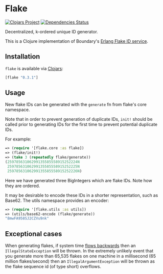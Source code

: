 # Flake
[![Clojars Project](https://img.shields.io/clojars/v/flake.svg)](https://clojars.org/flake)
[![Dependencies Status](https://jarkeeper.com/maxcountryman/flake/status.svg)](https://jarkeeper.com/maxcountryman/flake)

Decentralized, k-ordered unique ID generator.

This is a Clojure implementation of Boundary's [Erlang Flake ID service](https://github.com/boundary/flake).

## Installation
`flake` is available via [Clojars](https://clojars.org/flake):

```clojure
[flake "0.3.1"]
```

## Usage

New flake IDs can be generated with the `generate` fn from flake's core
namespace.

Note that in order to prevent generation of duplicate IDs, `init!` should be
called prior to generating IDs for the first time to prevent potential
duplicate IDs.

For example:

```clojure
=> (require '[flake.core :as flake])
=> (flake/init!)
=> (take 3 (repeatedly flake/generate))
(25978563106299135585558915252224N
 25978563106299135585558915252225N
 25978563106299135585558915252226N)
```

Here we have generated three BigIntegers which are flake IDs. Note how they are
ordered.

It may be desirable to encode these IDs in a shorter representation, such as
Base62. The utils namespace provides an encoder:

```clojure
=> (require '[flake.utils :as utils])
=> (utils/base62-encode (flake/generate))
"8mwFA958SJ2CZVu9nk"
```

## Exceptional cases

When generating flakes, if system time [flows backwards](http://aphyr.com/posts/299-the-trouble-with-timestamps) then an `IllegalStateException` will be thrown. In the extremely unlikely event that you generate more than 65,535 flakes on one machine in a millisecond (65 million flakes/second) then an `IllegalArgumentException` will be thrown as the flake sequence id (of type short) overflows.
